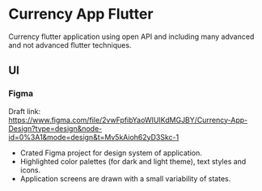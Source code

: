 # Currency App Flutter

Currency flutter application using open API and including many advanced and not advanced flutter techniques.

## UI

### Figma

Draft link: https://www.figma.com/file/2vwFpfibYaoWIUIKdMGJBY/Currency-App-Design?type=design&node-id=0%3A1&mode=design&t=Mv5kAioh62yD3Skc-1

* Crated Figma project for design system of application.
* Highlighted color palettes (for dark and light theme), text styles and icons.
* Application screens are drawn with a small variability of states.

